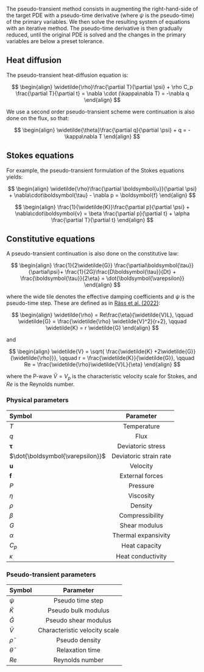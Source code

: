 The pseudo-transient method consists in augmenting the right-hand-side of the target PDE with a pseudo-time derivative (where $\psi$ is the pseudo-time) of the primary variables. We then solve the resulting system of equations with an iterative method. The pseudo-time derivative is then gradually reduced, until the original PDE is solved and the changes in the primary variables are below a preset tolerance.

## Heat diffusion
The pseudo-transient heat-diffusion equation is:

$$
\begin{align}
\widetilde{\rho}\frac{\partial T}{\partial \psi} + \rho C_p \frac{\partial T}{\partial t} = \nabla \cdot (\kappa\nabla T) = -\nabla q
\end{align}
$$

We use a second order pseudo-transient scheme were continuation is also done on the flux, so that:

$$
\begin{align}
\widetilde{\theta}\frac{\partial q}{\partial \psi} + q  = -\kappa\nabla T
\end{align}
$$

## Stokes equations

For example, the pseudo-transient formulation of the Stokes equations yields:

$$
\begin{align}
\widetilde{\rho}\frac{\partial \boldsymbol{u}}{\partial \psi} + \nabla\cdot\boldsymbol{\tau} - \nabla p = \boldsymbol{f}
\end{align}
$$

$$
\begin{align}
\frac{1}{\widetilde{K}}\frac{\partial p}{\partial \psi} + \nabla\cdot\boldsymbol{v} = \beta \frac{\partial p}{\partial t} + \alpha \frac{\partial T}{\partial t}
\end{align}
$$

## Constitutive equations
A pseudo-transient continuation is also done on the constitutive law:

$$
\begin{align}
\frac{1}{2\widetilde{G}} \frac{\partial\boldsymbol{\tau}}{\partial\psi}+ \frac{1}{2G}\frac{D\boldsymbol{\tau}}{Dt} + \frac{\boldsymbol{\tau}}{2\eta} = \dot{\boldsymbol{\varepsilon}}
\end{align}
$$

where the wide tile denotes the effective damping coefficients and $\psi$ is the pseudo-time step. These are defined as in [Räss et al. (2022)](https://gmd.copernicus.org/articles/15/5757/2022/):

$$
\begin{align}
\widetilde{\rho} = Re\frac{\eta}{\widetilde{V}L}, \qquad \widetilde{G} = \frac{\widetilde{\rho} \widetilde{V}^2}{r+2}, \qquad \widetilde{K} = r \widetilde{G}
\end{align}
$$

and

$$
\begin{align}
\widetilde{V} = \sqrt{ \frac{\widetilde{K} +2\widetilde{G}}{\widetilde{\rho}}}, \qquad r = \frac{\widetilde{K}}{\widetilde{G}}, \qquad Re = \frac{\widetilde{\rho}\widetilde{V}L}{\eta}
\end{align}
$$

where the P-wave $\widetilde{V}=V_p$ is the characteristic velocity scale for Stokes, and $Re$ is the Reynolds number.

### Physical parameters

| Symbol                           | Parameter              |
| :------------------------------- | :--------------------: |
| $T$                              | Temperature            |
| $q$                              | Flux                   |
| $\boldsymbol{\tau}$              | Deviatoric stress      |
| $\dot{\boldsymbol{\varepsilon}}$ | Deviatoric strain rate |
| $\boldsymbol{u}$                 | Velocity               |
| $\boldsymbol{f}$                 | External forces        |
| $P$                              | Pressure               |
| $\eta$                           | Viscosity              |
| $\rho$                           | Density                |
| $\beta$                          | Compressibility        |
| $G$                              | Shear modulus          |
| $\alpha$                         | Thermal expansivity    |
| $C_p$                            | Heat capacity          |
| $\kappa$                         | Heat conductivity      |

### Pseudo-transient parameters

| Symbol               | Parameter                     |
| :------------------- | :---------------------------: |
| $\psi$                | Pseudo time step              |
| $\widetilde{K}$      | Pseudo bulk modulus           |
| $\widetilde{G}$      | Pseudo shear modulus          |
| $\widetilde{V}$      | Characteristic velocity scale |
| $\widetilde{\rho}$   | Pseudo density                |
| $\widetilde{\theta}$ | Relaxation time               |
| $Re$                 | Reynolds number               |

